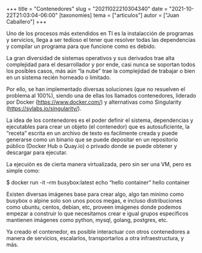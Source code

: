 +++
title = "Contenedores"
slug = "20211022210304340"
date = "2021-10-22T21:03:04-06:00"
[taxonomies]
tema = ["articulos"]
autor = ["Juan Caballero"]
+++

Uno de los procesos más extendidos en TI es la instalacción de programas
y servicios, llega a ser tedioso el tener que resolver todas las
dependencias y compilar un programa para que funcione como es debido.

La gran diversidad de sistemas operativos y sus derivados trae alta
complejidad para el desarrollador y por ende, casi nunca se soportan
todos los posibles casos, más aún “la nube” trae la complejidad de
trabajar o bien en un sistema recién horneado o limitado.

Por ello, se han implementado diversas soluciones (que no resuelven el
problema al 100%), siendo una de ellas los llamados contenedores,
liderado por Docker (https://www.docker.com/) y alternativas como
Singularity (https://sylabs.io/singularity/).

<!-- more -->
La idea de los contenedores es el poder definir el sistema, dependencias
y ejecutables para crear un objeto (el contenedor) que es
autosuficiente, la “receta” escrita en un archivo de texto es facilmente
creada y puede generarse como un binario que se puede depositar en un
repositorio público (Docker Hub o Quay.io) o privado donde se puede
obtener y descargar para ejecutar.

La ejecuión es de cierta manera virtualizada, pero sin ser una VM, pero
es simple como:

$ docker run -it –rm busybox:latest echo “hello container” hello
container

Existen diversas imágenes base para crear algo, algo tan minimo como
busybox o alpine solo son unos pocos megas, e incluso distribuciones
como ubuntu, centos, debian, etc, proveen imágenes donde podemos empezar
a construir lo que necesitamos crear e igual grupos especificos
mantienen imágenes como python, mysql, golang, postgres, etc.

Ya creado el contenedor, es posible interactuar con otros contenedores a
manera de servicios, escalarlos, transportarlos a otra infraestructura,
y más.
